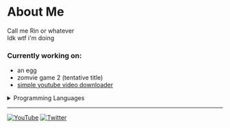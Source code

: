 # About Me
Call me Rin or whatever <br>
Idk wtf i'm doing

### Currently working on:
- an egg
- zomvie game 2 (tentative title)
- [simple youtube video downloader](https://github.com/Polarx-YZ/Easy-Youtube-Downloader)

<details>
	<summary> Programming Languages </summary>
	<ul>
		<li> Scratch </li>
		<li> Javascript </li>
		<li> Python </li>
	</ul>
</details>

---
[![YouTube](https://img.shields.io/badge/YouTube-%23FF0000.svg?style=for-the-badge&logo=YouTube&logoColor=white)](https://www.youtube.com/channel/UCzE6B1z9oA2k8ePCPEWKvwA)
[![Twitter](https://img.shields.io/badge/Twitter-%231DA1F2.svg?style=for-the-badge&logo=Twitter&logoColor=white)](https://twitter.com/RCosmoto)
